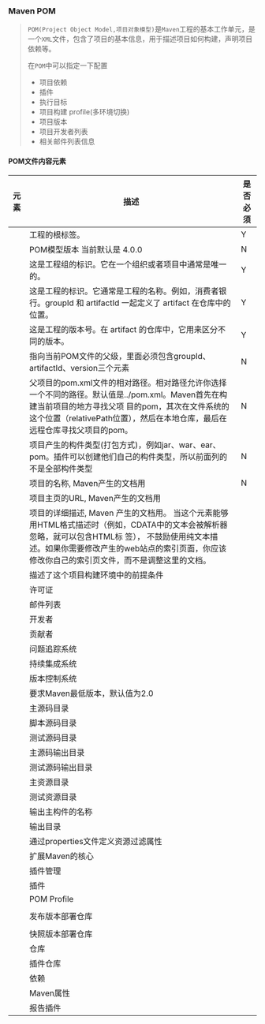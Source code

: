  ### Maven POM

> `POM(Project Object Model,项目对象模型)`是`Maven`工程的基本工作单元，是一个`XML`文件，包含了项目的基本信息，用于描述项目如何构建，声明项目依赖等。
>
> 在`POM`中可以指定一下配置
>
> - 项目依赖
> - 插件
> - 执行目标
> - 项目构建 profile(多环境切换)
> - 项目版本
> - 项目开发者列表
> - 相关邮件列表信息

 ####  POM文件内容元素

| 元素                                   | 描述                                                         | 是否必须 |
| -------------------------------------- | ------------------------------------------------------------ | -------- |
| <project>                              | 工程的根标签。                                               | Y        |
| <modelVersion>                         | POM模型版本 当前默认是 4.0.0                                 | N        |
| <groupId>                              | 这是工程组的标识。它在一个组织或者项目中通常是唯一的。       | Y        |
| <artifactId>                           | 这是工程的标识。它通常是工程的名称。例如，消费者银行。groupId 和 artifactId 一起定义了 artifact 在仓库中的位置。 | Y        |
| <version>                              | 这是工程的版本号。在 artifact 的仓库中，它用来区分不同的版本。 | Y        |
| <parent>                               | 指向当前POM文件的父级，里面必须包含groupId、artifactId、version三个元素 | N        |
| <relativePath>                         | 父项目的pom.xml文件的相对路径。相对路径允许你选择一个不同的路径。默认值是../pom.xml。Maven首先在构建当前项目的地方寻找父项 目的pom，其次在文件系统的这个位置（relativePath位置），然后在本地仓库，最后在远程仓库寻找父项目的pom。 | N        |
| <packaging>                            | 项目产生的构件类型(打包方式)，例如jar、war、ear、pom。插件可以创建他们自己的构件类型，所以前面列的不是全部构件类型 | N        |
| <name>                                 | 项目的名称, Maven产生的文档用                                | N        |
| <url>                                  | 项目主页的URL, Maven产生的文档用                             |          |
| <description>                          | 项目的详细描述, Maven 产生的文档用。 当这个元素能够用HTML格式描述时（例如，CDATA中的文本会被解析器忽略，就可以包含HTML标 签）， 不鼓励使用纯文本描述。如果你需要修改产生的web站点的索引页面，你应该修改你自己的索引页文件，而不是调整这里的文档。 |          |
| <prerequisites>                        | 描述了这个项目构建环境中的前提条件                           |          |
| <licenses><license>                    | 许可证                                                       |          |
| <mailingLists><mailingList>            | 邮件列表                                                     |          |
| <developers><developer>                | 开发者                                                       |          |
| <contributors><contributor>            | 贡献者                                                       |          |
| <issueManagement>                      | 问题追踪系统                                                 |          |
| <ciManagement>                         | 持续集成系统                                                 |          |
| <scm>                                  | 版本控制系统                                                 |          |
| <prerequisites><maven>                 | 要求Maven最低版本，默认值为2.0                               |          |
| <build><sourceDirectory>               | 主源码目录                                                   |          |
| <build><scriptSourceDirectory>         | 脚本源码目录                                                 |          |
| <build><testSourceDirectory>           | 测试源码目录                                                 |          |
| <build><outputDirectory>               | 主源码输出目录                                               |          |
| <build><testOutputDirectory>           | 测试源码输出目录                                             |          |
| <build><resources><resource>           | 主资源目录                                                   |          |
| <build><testResources>                 | 测试资源目录                                                 |          |
| <build><finalName>                     | 输出主构件的名称                                             |          |
| <build><directory>                     | 输出目录                                                     |          |
| <build><filters><filter>               | 通过properties文件定义资源过滤属性                           |          |
| <build><extensions><extension>         | 扩展Maven的核心                                              |          |
| <build><pluginManagement>              | 插件管理                                                     |          |
| <build><plugins><plugin>               | 插件                                                         |          |
| <profiles><profile>                    | POM Profile                                                  |          |
| <distributionManagement>               |                                                              |          |
| <repository>                           | 发布版本部署仓库                                             |          |
| <distributionManagement>               |                                                              |          |
| <snapshotRepository>                   | 快照版本部署仓库                                             |          |
| <repositories><repository>             | 仓库                                                         |          |
| <pluginRepositories><pluginRepository> | 插件仓库                                                     |          |
| <dependencies><dependency>             | 依赖                                                         |          |
| <properties>                           | Maven属性                                                    |          |
| <reporting><plugins>                   | 报告插件                                                     |          |
